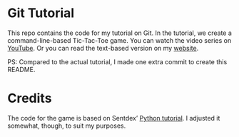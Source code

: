 # Git Tutorial
This repo contains the code for my tutorial on Git. In the tutorial, we create a command-line-based Tic-Tac-Toe game. You can watch the video series on [YouTube](https://www.youtube.com/watch?v=-nd8I5EYaGs&list=PLPOTBrypY74zUKmC-atRT75ulSrwj8UYS). Or you can read the text-based version on my [website](https://www.sebastian-mantey.com/posts/git-tutorial-with-python-p1-key-concepts).

PS: Compared to the actual tutorial, I made one extra commit to create this README.

# Credits
The code for the game is based on Sentdex’ [Python tutorial](https://www.youtube.com/watch?v=eXBD2bB9-RA&list=PLQVvvaa0QuDeAams7fkdcwOGBpGdHpXln). I adjusted it somewhat, though, to suit my purposes.